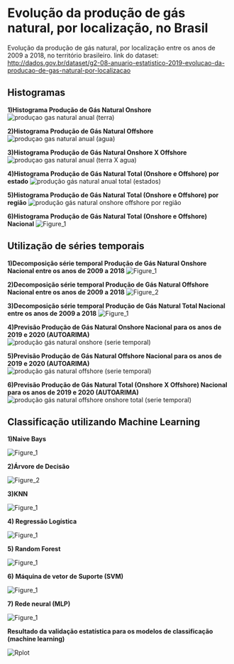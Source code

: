 # Evolução da produção de gás natural, por localização, no Brasil
Evolução da produção de gás natural, por localização entre os anos de 2009 a 2018, no território brasileiro. link do dataset: http://dados.gov.br/dataset/g2-08-anuario-estatistico-2019-evolucao-da-producao-de-gas-natural-por-localizacao

## Histogramas

**1)Histograma Produção de Gás Natural Onshore**
![produçao gas natural anual (terra)](https://user-images.githubusercontent.com/48027825/65112425-056fd080-d9b6-11e9-9e06-3cef0671bdf7.png)

**2)Histograma Produção de Gás Natural Offshore**
![produçao gas natural anual (agua)](https://user-images.githubusercontent.com/48027825/65112410-fa1ca500-d9b5-11e9-9901-e9052038335f.png)

**3)Histograma Produção de Gás Natural Onshore X Offshore**
![produçao gas natural anual (terra X agua)](https://user-images.githubusercontent.com/48027825/65112452-17517380-d9b6-11e9-9ed2-20b7dc36bde3.png)

**4)Histograma Produção de Gás Natural Total (Onshore e Offshore) por estado**
![produção gás natural anual total (estados)](https://user-images.githubusercontent.com/48027825/65186725-9c816a80-da40-11e9-8e2a-2292a64eb32b.png)

**5)Histograma Produção de Gás Natural Total (Onshore e Offshore) por região**
![produção gás natural onshore offshore por região](https://user-images.githubusercontent.com/48027825/65121142-1d9b1c00-d9c5-11e9-9e84-898c3705a9e2.png)

**6)Histograma Produção de Gás Natural Total (Onshore e Offshore) Nacional**
![Figure_1](https://user-images.githubusercontent.com/48027825/76630148-45a3ac00-651e-11ea-95cd-cb5dca012113.png)

## Utilização de séries temporais

**1)Decomposição série temporal Produção de Gás Natural Onshore Nacional entre os anos de 2009 a 2018**
![Figure_1](https://user-images.githubusercontent.com/48027825/76637691-f794a580-6529-11ea-9a00-7f1d232e715a.png)

**2)Decomposição série temporal Produção de Gás Natural Offshore Nacional entre os anos de 2009 a 2018**
![Figure_2](https://user-images.githubusercontent.com/48027825/76637696-f8c5d280-6529-11ea-9188-66a448d0e605.png)

**3)Decomposição série temporal Produção de Gás Natural Total Nacional entre os anos de 2009 a 2018**
![Figure_1](https://user-images.githubusercontent.com/48027825/76637970-6c67df80-652a-11ea-9cad-fb38d8b7567a.png)

**4)Previsão Produção de Gás Natural Onshore Nacional para os anos de 2019 e 2020 (AUTOARIMA)**
![produção gás natural onshore (serie temporal)](https://user-images.githubusercontent.com/48027825/65178397-009b3300-da2f-11e9-8ff7-aea8e79e4e16.png)

**5)Previsão Produção de Gás Natural Offshore Nacional para os anos de 2019 e 2020 (AUTOARIMA)**
![produção gás natural offshore (serie temporal)](https://user-images.githubusercontent.com/48027825/65178415-0abd3180-da2f-11e9-9c85-e41f2fdf6762.png)

**6)Previsão Produção de Gás Natural Total (Onshore X Offshore) Nacional para os anos de 2019 e 2020 (AUTOARIMA)**
![produção gás natural offshore onshore total (serie temporal)](https://user-images.githubusercontent.com/48027825/65178462-26283c80-da2f-11e9-9ea7-9f2bd6e68b28.png)

## Classificação utilizando Machine Learning

**1)Naive Bays**

![Figure_1](https://user-images.githubusercontent.com/48027825/76709366-fc4d8b00-66dc-11ea-83c1-ca620ea1f5f6.png)

**2)Árvore de Decisão**

![Figure_2](https://user-images.githubusercontent.com/48027825/76709367-fd7eb800-66dc-11ea-9590-64a93598cbd6.png)

**3)KNN**

![Figure_1](https://user-images.githubusercontent.com/48027825/76801133-d0e99f80-67b3-11ea-838b-4d4ad5992543.png)

**4) Regressão Logística**

![Figure_1](https://user-images.githubusercontent.com/48027825/76801412-638a3e80-67b4-11ea-8990-137e8ab2ceb9.png)

**5) Random Forest**

![Figure_1](https://user-images.githubusercontent.com/48027825/76710412-1c357c80-66e6-11ea-9987-ff720565c875.png)

**6) Máquina de vetor de Suporte (SVM)**

![Figure_1](https://user-images.githubusercontent.com/48027825/76710805-2c029000-66e9-11ea-9fcc-8b3cebf3cc27.png)

**7) Rede neural (MLP)**

![Figure_1](https://user-images.githubusercontent.com/48027825/76802010-810bd800-67b5-11ea-8adc-63930a84680b.png)

**Resultado da validação estatística para os modelos de classificação (machine learning)**

![Rplot](https://user-images.githubusercontent.com/48027825/76808479-ae14b680-67c6-11ea-88b7-b5fccf667e19.png)
